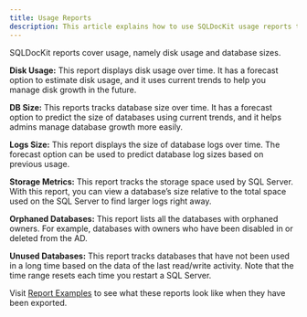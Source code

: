 ```yaml
---
title: Usage Reports
description: This article explains how to use SQLDocKit usage reports to track SQL Server database status, disk usage and database sizes.
---
```


SQLDocKit reports cover usage, namely disk usage and database sizes.

__Disk Usage:__ This report displays disk usage over time. It has a forecast option to estimate disk usage, and it uses current trends to help you manage disk growth in the future.

__DB Size:__ This reports tracks database size over time. It has a forecast option to predict the size of databases using current trends, and it helps admins manage database growth more easily.

__Logs Size:__ This report displays the size of database logs over time. The forecast option can be used to predict database log sizes based on previous usage.

__Storage Metrics:__ This report tracks the storage space used by SQL Server. With this report, you can view a database’s size relative to the total space used on the SQL Server to find larger logs right away.

__Orphaned Databases:__ This report lists all the databases with orphaned owners. For example, databases with owners who have been disabled in or deleted from the AD.

__Unused Databases:__ This report tracks databases that have not been used in a long time based on the data of the last read/write activity. Note that the time range resets each time you restart a SQL Server.
 
Visit [Report Examples](https://www.sqldockit.com/resources/report-examples/) to see what these reports look like when they have been exported.